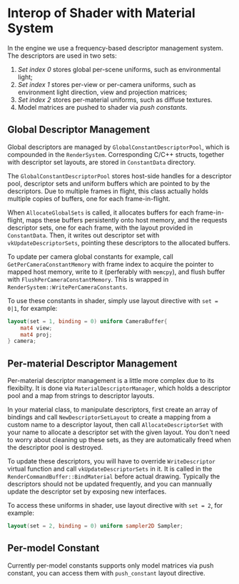 # Interop of Shader with Material System

In the engine we use a frequency-based descriptor management system.
The descriptors are used in two sets:
1. *Set index 0* stores global per-scene uniforms, such as environmental light;
2. *Set index 1* stores per-view or per-camera uniforms, such as environment light direction, view and projection matrices;
3. *Set index 2* stores per-material uniforms, such as diffuse textures.
4. Model matrices are pushed to shader via *push constants*.

## Global Descriptor Management

Global descriptors are managed by `GlobalConstantDescriptorPool`, which is compounded in the `RenderSystem`.
Corresponding C/C++ structs, together with descriptor set layouts, are stored in `ConstantData` directory.

The `GlobalConstantDescriptorPool` stores host-side handles for a descriptor pool, descriptor sets and uniform buffers which are pointed to by the descriptors.
Due to multiple frames in flight, this class actually holds multiple copies of buffers, one for each frame-in-flight.

When `AllocateGlobalSets` is called, it allocates buffers for each frame-in-flight, maps these buffers persistently onto host memory, and the requests descriptor sets, one for each frame, with the layout provided in `ConstantData`.
Then, it writes out descriptor set with `vkUpdateDescriptorSets`, pointing these descriptors to the allocated buffers.

To update per camera global constants for example, call `GetPerCameraConstantMemory` with frame index to acquire the pointer to mapped host memory, write to it (perferably with `memcpy`), and flush buffer with `FlushPerCameraConstantMemory`.
This is wrapped in `RenderSystem::WritePerCameraConstants`.

To use these constants in shader, simply use layout directive with `set = 0|1`, for example:
```glsl
layout(set = 1, binding = 0) uniform CameraBuffer{
    mat4 view;
    mat4 proj;
} camera;
```

## Per-material Descriptor Management

Per-material descriptor management is a little more complex due to its flexibilty.
It is done via `MaterialDescriptorManager`, which holds a descriptor pool and a map from strings to descriptor layouts.

In your material class, to manipulate descriptors, first create an array of bindings and call `NewDescriptorSetLayout` to create a mapping from a custom name to a descriptor layout, then call `AllocateDescriptorSet` with your name to allocate a descriptor set with the given layout.
You don't need to worry about cleaning up these sets, as they are automatically freed when the descriptor pool is destroyed.

To update these descriptors, you will have to override `WriteDescriptor` virtual function and call `vkUpdateDescriptorSets` in it.
It is called in the `RenderCommandBuffer::BindMaterial` before actual drawing.
Typically the descriptors should not be updated frequently, and you can mannually update the descriptor set by exposing new interfaces.

To access these uniforms in shader, use layout directive with `set = 2`, for example:
```glsl
layout(set = 2, binding = 0) uniform sampler2D Sampler;
```

## Per-model Constant

Currently per-model constants supports only model matrices via push constant, you can access them with `push_constant` layout directive.
